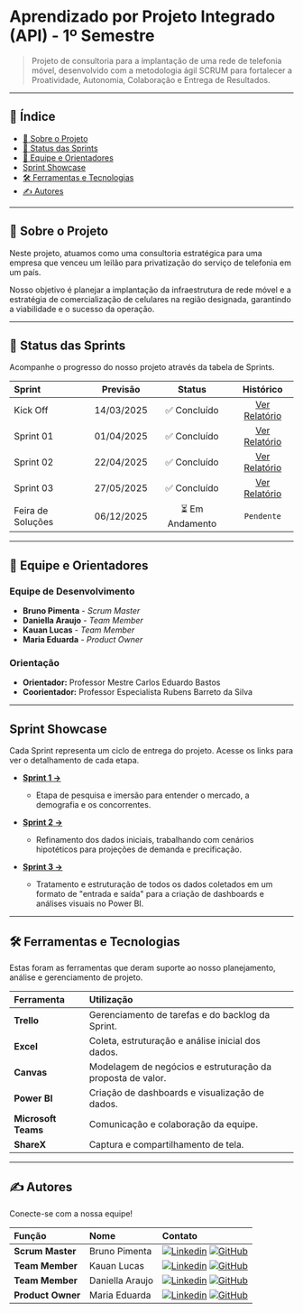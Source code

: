 # Aprendizado por Projeto Integrado (API) - 1º Semestre

> Projeto de consultoria para a implantação de uma rede de telefonia móvel, desenvolvido com a metodologia ágil SCRUM para fortalecer a Proatividade, Autonomia, Colaboração e Entrega de Resultados.

---

## 📝 Índice

- [🎯 Sobre o Projeto](#-sobre-o-projeto)
- [🚀 Status das Sprints](#-status-das-sprints)
- [👥 Equipe e Orientadores](#-equipe-e-orientadores)
- [Sprint Showcase](#sprint-showcase)
- [🛠️ Ferramentas e Tecnologias](#️-ferramentas-e-tecnologias)
- [✍️ Autores](#️-autores)

---

## 🎯 Sobre o Projeto

Neste projeto, atuamos como uma consultoria estratégica para uma empresa que venceu um leilão para privatização do serviço de telefonia em um país.

Nosso objetivo é planejar a implantação da infraestrutura de rede móvel e a estratégia de comercialização de celulares na região designada, garantindo a viabilidade e o sucesso da operação.

---

## 🚀 Status das Sprints

Acompanhe o progresso do nosso projeto através da tabela de Sprints.

| Sprint | Previsão | Status | Histórico |
| :--- | :---: | :---: | :---: |
| Kick Off | 14/03/2025 | ✅ Concluído | [Ver Relatório](https://github.com/user-attachments/files/20627303/Kickoff.pdf) |
| Sprint 01 | 01/04/2025 | ✅ Concluído | [Ver Relatório](https://github.com/zorpinha/API-1SEM-020225/blob/97a7bf93cda26d6224adb813f1160c1631a885a0/Sprint/Sprint%201.md) |
| Sprint 02 | 22/04/2025 | ✅ Concluído | [Ver Relatório](https://github.com/zorpinha/API-1SEM-020225/blob/a7b6ceb626bfe1592cb291dcfcf2f65c701a54d0/Sprint/Sprint%202.md) |
| Sprint 03 | 27/05/2025 | ✅ Concluído | [Ver Relatório](https://github.com/zorpinha/API-1SEM-020225/blob/b65e04d7a9e07c6745494eea69c2875945d59cd0/Sprint/Sprint%203.md) |
| Feira de Soluções| 06/12/2025 | ⏳ Em Andamento | `Pendente` |
---

## 👥 Equipe e Orientadores

### Equipe de Desenvolvimento
- **Bruno Pimenta** - *Scrum Master*
- **Daniella Araujo** - *Team Member*
- **Kauan Lucas** - *Team Member*
- **Maria Eduarda** - *Product Owner*

### Orientação
- **Orientador:** Professor Mestre Carlos Eduardo Bastos
- **Coorientador:** Professor Especialista Rubens Barreto da Silva

---

## Sprint Showcase

Cada Sprint representa um ciclo de entrega do projeto. Acesse os links para ver o detalhamento de cada etapa.

- **[Sprint 1 →](https://github.com/zorpinha/API-1SEM-020225/blob/97a7bf93cda26d6224adb813f1160c1631a885a0/Sprint/Sprint%201.md)**
  - Etapa de pesquisa e imersão para entender o mercado, a demografia e os concorrentes.

- **[Sprint 2 →](https://github.com/zorpinha/API-1SEM-020225/blob/a7b6ceb626bfe1592cb291dcfcf2f65c701a54d0/Sprint/Sprint%202.md)**
  - Refinamento dos dados iniciais, trabalhando com cenários hipotéticos para projeções de demanda e precificação.

- **[Sprint 3 →](https://github.com/zorpinha/API-1SEM-020225/blob/b65e04d7a9e07c6745494eea69c2875945d59cd0/Sprint/Sprint%203.md)**
  - Tratamento e estruturação de todos os dados coletados em um formato de "entrada e saída" para a criação de dashboards e análises visuais no Power BI.

---

## 🛠️ Ferramentas e Tecnologias

Estas foram as ferramentas que deram suporte ao nosso planejamento, análise e gerenciamento de projeto.

| Ferramenta | Utilização |
| :--- | :--- |
| **Trello** | Gerenciamento de tarefas e do backlog da Sprint. |
| **Excel** | Coleta, estruturação e análise inicial dos dados. |
| **Canvas** | Modelagem de negócios e estruturação da proposta de valor. |
| **Power BI** | Criação de dashboards e visualização de dados. |
| **Microsoft Teams**| Comunicação e colaboração da equipe. |
| **ShareX** | Captura e compartilhamento de tela. |

---

## ✍️ Autores

Conecte-se com a nossa equipe!

| Função | Nome | Contato |
| :--- | :--- | :--- |
| **Scrum Master** | Bruno Pimenta | [![Linkedin](https://img.shields.io/badge/Linkedin-blue?style=flat-square&logo=Linkedin&logoColor=white)](https://www.linkedin.com/in/bruno-pimenta-b787522b4/) [![GitHub](https://img.shields.io/badge/GitHub-111217?style=flat-square&logo=github&logoColor=white)](https://github.com/zorpinha) |
| **Team Member** | Kauan Lucas | [![Linkedin](https://img.shields.io/badge/Linkedin-blue?style=flat-square&logo=Linkedin&logoColor=white)](...) [![GitHub](https://img.shields.io/badge/GitHub-111217?style=flat-square&logo=github&logoColor=white)](...) |
| **Team Member** | Daniella Araujo| [![Linkedin](https://img.shields.io/badge/Linkedin-blue?style=flat-square&logo=Linkedin&logoColor=white)](...) [![GitHub](https://img.shields.io/badge/GitHub-111217?style=flat-square&logo=github&logoColor=white)](...) |
| **Product Owner**| Maria Eduarda | [![Linkedin](https://img.shields.io/badge/Linkedin-blue?style=flat-square&logo=Linkedin&logoColor=white)](...) [![GitHub](https://img.shields.io/badge/GitHub-111217?style=flat-square&logo=github&logoColor=white)](...) |
